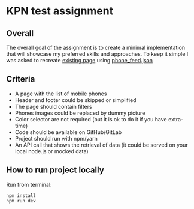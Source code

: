 
# KPN test assignment

## Overall

The overall goal of the assignment is to create a minimal implementation that will showcase my preferred skills and approaches. To keep it simple I was asked to recreate  [existing page](https://www.kpn.com/shop/mobiel/telefoons) using [phone_feed.json](https://gist.githubusercontent.com/MaxKostenko/cfb308759c6b2c9762e91dadafe70c0e/raw/934bf752550a715712c905330c8db683674fb57c/phone_feed.json)


## Criteria

- A page with the list of mobile phones
- Header and footer could be skipped or simplified
- The page should contain filters
- Phones images could be replaced by dummy picture
- Color selector are not required (but it is ok to do it if you have extra-time)
- Code should be available on GitHub/GitLab
- Project should run with npm/yarn
- An API call that shows the retrieval of data (it could be served on your local node.js or mocked data)

## How to run project locally

Run from terminal:

```
npm install
npm run dev
```
